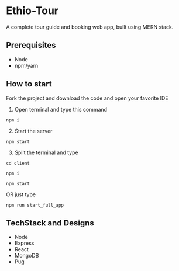 # Ethio-Tour

A complete tour guide and booking web app, built using MERN stack.

## Prerequisites
- Node
- npm/yarn

## How to start
Fork the project and download the code and open your favorite IDE

1. Open terminal and type this command

``` 
npm i
```

2. Start the server

```
npm start
```

3. Split the terminal and type
```
cd client
```
``` 
npm i
```
```
npm start
```

OR just type
```
npm run start_full_app
```

## TechStack and Designs
- Node
- Express
- React
- MongoDB
- Pug
